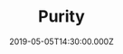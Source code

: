 ---
title: "Purity"
image: "https://firebasestorage.googleapis.com/v0/b/flatland-api.appspot.com/o/sermons%2FScreen%20Shot%202019-05-05%20at%205.09.19%20PM.png?alt=media&token=bc87ba4f-0cd5-4795-879a-0c301e035457"
date: "2019-05-05T14:30:00.000Z"
video:
  type: "vimeo"
  id: "334308858"
speaker:
  name: "Rob Yanike"
  permalink: "rob-yanike"
series: "the-veil"
---